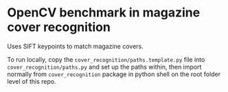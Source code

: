 # OpenCV benchmark in magazine cover recognition

Uses SIFT keypoints to match magazine covers.

To run locally, copy the `cover_recognition/paths.template.py` file into `cover_recognition/paths.py` and set up the paths within, then import normally from `cover_recognition` package in python shell on the root folder level of this repo.
